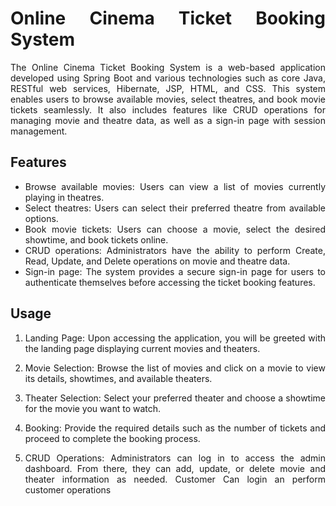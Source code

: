 <div align="justify">

# Online Cinema Ticket Booking System

The Online Cinema Ticket Booking System is a web-based application developed using Spring Boot and various technologies such as core Java, RESTful web services, Hibernate, JSP, HTML, and CSS. This system enables users to browse available movies, select theatres, and book movie tickets seamlessly. It also includes features like CRUD operations for managing movie and theatre data, as well as a sign-in page with session management.

## Features

- Browse available movies: Users can view a list of movies currently playing in theatres.
- Select theatres: Users can select their preferred theatre from available options.
- Book movie tickets: Users can choose a movie, select the desired showtime, and book tickets online.
- CRUD operations: Administrators have the ability to perform Create, Read, Update, and Delete operations on movie and theatre data.
- Sign-in page: The system provides a secure sign-in page for users to authenticate themselves before accessing the ticket booking features.





## Usage

1. Landing Page: Upon accessing the application, you will be greeted with the landing page displaying current movies and theaters.

2. Movie Selection: Browse the list of movies and click on a movie to view its details, showtimes, and available theaters.

3. Theater Selection: Select your preferred theater and choose a showtime for the movie you want to watch.

4. Booking: Provide the required details such as the number of tickets and proceed to complete the booking process.

5. CRUD Operations: Administrators can log in to access the admin dashboard. From there, they can add, update, or delete movie and theater information as needed. Customer Can login an perform customer operations



</div>
